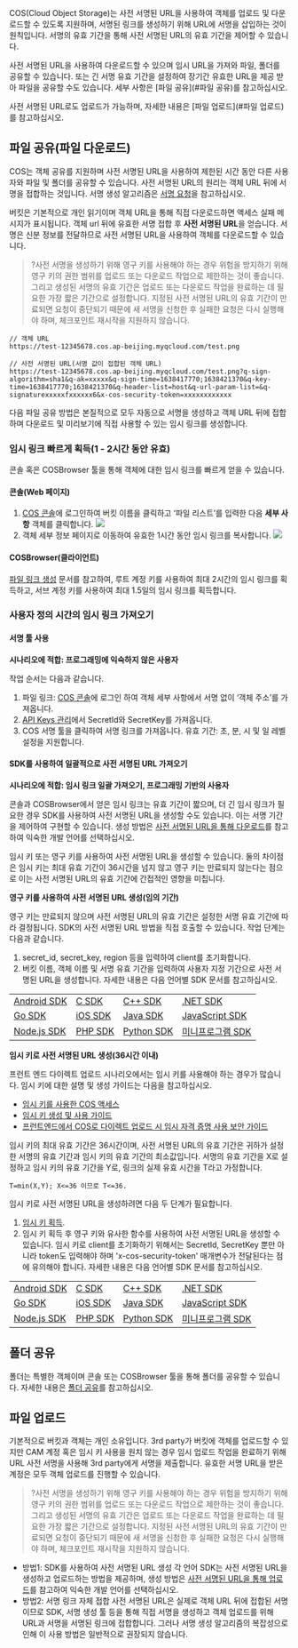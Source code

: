 COS(Cloud Object Storage)는 사전 서명된 URL을 사용하여 객체를 업로드 및 다운로드할 수 있도록 지원하며, 서명된 링크를 생성하기 위해 URL에 서명을 삽입하는 것이 원칙입니다. 서명의 유효 기간을 통해 사전 서명된 URL의 유효 기간을 제어할 수 있습니다.

사전 서명된 URL을 사용하여 다운로드할 수 있으며 임시 URL을 가져와 파일, 폴더를 공유할 수 있습니다. 또는 긴 서명 유효 기간을 설정하여 장기간 유효한 URL을 제공 받아 파일을 공유할 수도 있습니다. 세부 사항은 [파일 공유](#파일 공유)를 참고하십시오.

사전 서명된 URL로도 업로드가 가능하며, 자세한 내용은 [파일 업로드](#파일 업로드)를 참고하십시오.

<span id="파일 공유"></span>
## 파일 공유(파일 다운로드)

COS는 객체 공유를 지원하며 사전 서명된 URL을 사용하여 제한된 시간 동안 다른 사용자와 파일 및 폴더를 공유할 수 있습니다. 사전 서명된 URL의 원리는 객체 URL 뒤에 서명을 접합하는 것입니다. 서명 생성 알고리즘은 [서명 요청](https://intl.cloud.tencent.com/document/product/436/7778)을 참고하십시오.

버킷은 기본적으로 개인 읽기이며 객체 URL을 통해 직접 다운로드하면 액세스 실패 메시지가 표시됩니다. 객체 url 뒤에 유효한 서명 접합 후 **사전 서명된 URL**을 얻습니다. 서명은 신분 정보를 전달하므로 사전 서명된 URL을 사용하여 객체를 다운로드할 수 있습니다.

>?사전 서명을 생성하기 위해 영구 키를 사용해야 하는 경우 위험을 방지하기 위해 영구 키의 권한 범위를 업로드 또는 다운로드 작업으로 제한하는 것이 좋습니다. 그리고 생성된 서명의 유효 기간은 업로드 또는 다운로드 작업을 완료하는 데 필요한 가장 짧은 기간으로 설정합니다. 지정된 사전 서명된 URL의 유효 기간이 만료되면 요청이 중단되기 때문에 새 서명을 신청한 후 실패한 요청은 다시 실행해야 하며, 체크포인트 재시작을 지원하지 않습니다.

```
// 객체 URL
https://test-12345678.cos.ap-beijing.myqcloud.com/test.png

// 사전 서명된 URL(서명 값이 접합된 객체 URL)
https://test-12345678.cos.ap-beijing.myqcloud.com/test.png?q-sign-algorithm=sha1&q-ak=xxxxx&q-sign-time=1638417770;1638421370&q-key-time=1638417770;1638421370&q-header-list=host&q-url-param-list=&q-signaturexxxxxfxxxxxx6&x-cos-security-token=xxxxxxxxxxxx
```
다음 파일 공유 방법은 본질적으로 모두 자동으로 서명을 생성하고 객체 URL 뒤에 접합하며 다운로드 및 미리보기에 직접 사용할 수 있는 임시 링크를 생성합니다.


### 임시 링크 빠르게 획득(1 - 2시간 동안 유효)

콘솔 혹은 COSBrowser 툴을 통해 객체에 대한 임시 링크를 빠르게 얻을 수 있습니다.

#### 콘솔(Web 페이지)

1. [COS 콘솔](https://console.cloud.tencent.com/cos5)에 로그인하여 버킷 이름을 클릭하고 ‘파일 리스트’를 입력한 다음 **세부 사항** 객체를 클릭합니다.
![](https://qcloudimg.tencent-cloud.cn/raw/aff68724b740f962e39cf1167ac2cb5b.png)
2. 객체 세부 정보 페이지로 이동하여 유효한 1시간 동안 임시 링크를 복사합니다.
![](https://qcloudimg.tencent-cloud.cn/raw/6b6b17a56e82af5c5af9143338806fc3.png)

#### COSBrowser(클라이언트)

[파일 링크 생성](https://intl.cloud.tencent.com/document/product/436/32565) 문서를 참고하여, 루트 계정 키를 사용하여 최대 2시간의 임시 링크를 획득하고, 서브 계정 키를 사용하여 최대 1.5일의 임시 링크를 획득합니다.

### 사용자 정의 시간의 임시 링크 가져오기

#### 서명 툴 사용

**시나리오에 적합: 프로그래밍에 익숙하지 않은 사용자**

작업 순서는 다음과 같습니다.
1. 파일 링크: [COS 콘솔](https://console.cloud.tencent.com/cos5)에 로그인 하여 객체 세부 사항에서 서명 없이 ‘객체 주소’를 가져옵니다.
2. [API Keys 관리](https://console.cloud.tencent.com/cam/capi)에서 SecretId와 SecretKey를 가져옵니다.
3. COS 서명 툴을 클릭하여 서명 링크를 가져옵니다.
유효 기간: 초, 분, 시 및 일 레벨 설정을 지원합니다.


#### SDK를 사용하여 일괄적으로 사전 서명된 URL 가져오기

**시나리오에 적합: 임시 링크 일괄 가져오기, 프로그래밍 기반의 사용자**

콘솔과 COSBrowser에서 얻은 임시 링크는 유효 기간이 짧으며, 더 긴 임시 링크가 필요한 경우 SDK를 사용하여 사전 서명된 URL을 생성할 수도 있습니다. 이는 서명 기간을 제어하여 구현할 수 있습니다. 생성 방법은 [사전 서명된 URL을 통해 다운로드](https://intl.cloud.tencent.com/document/product/436/14116)를 참고하여 익숙한 개발 언어를 선택하십시오.

임시 키 또는 영구 키를 사용하여 사전 서명된 URL을 생성할 수 있습니다. 둘의 차이점은 임시 키는 최대 유효 기간이 36시간을 넘지 않고 영구 키는 만료되지 않는다는 점으로 이는 사전 서명된 URL의 유효 기간에 간접적인 영향을 미칩니다. 

**영구 키를 사용하여 사전 서명된 URL 생성(임의 기간)**

영구 키는 만료되지 않으며 사전 서명된 URL의 유효 기간은 설정한 서명 유효 기간에 따라 결정됩니다. SDK의 사전 서명된 URL 방법을 직접 호출할 수 있습니다. 작업 단계는 다음과 같습니다.
1. secret_id, secret_key, region 등을 입력하여 client를 초기화합니다.
2. 버킷 이름, 객체 이름 및 서명 유효 기간을 입력하여 사용자 지정 기간으로 사전 서명된 URL을 생성합니다. 자세한 내용은 다음 언어별 SDK 문서를 참고하십시오.
<table>
<tr>
<td><a href="https://intl.cloud.tencent.com/document/product/436/37680">Android SDK</a>
<td><a href="https://intl.cloud.tencent.com/document/product/436/31520">C SDK</td>
<td><a href="https://cloud.tencent.com/document/product/436/35163">C++ SDK</td>
<td><a href="https://cloud.tencent.com/document/product/436/32873">.NET SDK</a>
</tr>
<tr>
<td><a href="https://intl.cloud.tencent.com/document/product/436/31528">Go SDK</a>
<td><a href="https://intl.cloud.tencent.com/document/product/436/37690">iOS SDK</a>
<td><a href="https://intl.cloud.tencent.com/document/product/436/31536">Java SDK</a></td>
<td><a href="https://intl.cloud.tencent.com/document/product/436/31540">JavaScript SDK</a></td>
</tr>
<tr>
<td><a href="https://intl.cloud.tencent.com/document/product/436/32455">Node.js SDK</a></td>
<td><a href="https://intl.cloud.tencent.com/document/product/436/31544">PHP SDK</a></td>
<td><a href="https://intl.cloud.tencent.com/document/product/436/31548">Python SDK</a></td>
<td><a href="https://intl.cloud.tencent.com/document/product/436/31711">미니프로그램 SDK</a></td>
</tr>
</table>


**임시 키로 사전 서명된 URL 생성(36시간 이내)**

프런트 엔드 다이렉트 업로드 시나리오에서는 임시 키를 사용해야 하는 경우가 많습니다. 임시 키에 대한 설명 및 생성 가이드는 다음을 참고하십시오.
- [임시 키를 사용한 COS 액세스](https://intl.cloud.tencent.com/document/product/436/45242)
- [임시 키 생성 및 사용 가이드](https://intl.cloud.tencent.com/document/product/436/14048)
- [프런트엔드에서 COS로 다이렉트 업로드 시 임시 자격 증명 사용 보안 가이드](https://intl.cloud.tencent.com/document/product/436/35265)

임시 키의 최대 유효 기간은 36시간이며, 사전 서명된 URL의 유효 기간은 귀하가 설정한 서명의 유효 기간과 임시 키의 유효 기간의 최소값입니다. 서명의 유효 기간을 X로 설정하고 임시 키의 유효 기간을 Y로, 링크의 실제 유효 시간을 T라고 가정합니다.
```
T=min(X,Y); X<=36 이므로 T<=36.
```
임시 키로 사전 서명된 URL을 생성하려면 다음 두 단계가 필요합니다.
1. [임시 키 획득](https://intl.cloud.tencent.com/document/product/436/14048#.E8.8E.B7.E5.8F.96.E4.B8.B4.E6.97.B6.E5.AF.86.E9.92.A5).
2. 임시 키 획득 후 영구 키와 유사한 함수를 사용하여 사전 서명된 URL을 생성할 수 있습니다. 임시 키로 client를 초기화하기 위해서는 SecretId, SecretKey 뿐만 아니라 token도 입력해야 하며 'x-cos-security-token' 매개변수가 전달된다는 점에 유의해야 합니다. 자세한 내용은 다음 언어별 SDK 문서를 참고하십시오.
<table>
<tr>
<td><a href="https://intl.cloud.tencent.com/document/product/436/37680">Android SDK</a>
<td><a href="https://intl.cloud.tencent.com/document/product/436/31520">C SDK</td>
<td><a href="https://cloud.tencent.com/document/product/436/35163">C++ SDK</td>
<td><a href="https://cloud.tencent.com/document/product/436/32873">.NET SDK</a>
</tr>
<tr>
<td><a href="https://intl.cloud.tencent.com/document/product/436/31528">Go SDK</a>
<td><a href="https://intl.cloud.tencent.com/document/product/436/37690">iOS SDK</a>
<td><a href="https://intl.cloud.tencent.com/document/product/436/31536">Java SDK</a></td>
<td><a href="https://intl.cloud.tencent.com/document/product/436/31540">JavaScript SDK</a></td>
</tr>
<tr>
<td><a href="https://intl.cloud.tencent.com/document/product/436/32455">Node.js SDK</a></td>
<td><a href="https://intl.cloud.tencent.com/document/product/436/31544">PHP SDK</a></td>
<td><a href="https://intl.cloud.tencent.com/document/product/436/31548">Python SDK</a></td>
<td><a href="https://intl.cloud.tencent.com/document/product/436/31711">미니프로그램 SDK</a></td>
</tr>
</table>

<span id="파일 업로드"></span>
## 폴더 공유

폴더는 특별한 객체이며 콘솔 또는 COSBrowser 툴을 통해 폴더를 공유할 수 있습니다. 자세한 내용은 [폴더 공유](https://intl.cloud.tencent.com/document/product/436/42387)를 참고하십시오.

## 파일 업로드
기본적으로 버킷과 객체는 개인 소유입니다. 3rd party가 버킷에 객체를 업로드할 수 있지만 CAM 계정 혹은 임시 키 사용을 원치 않는 경우 임시 업로드 작업을 완료하기 위해 URL 사전 서명을 사용해 3rd party에게 서명을 제출합니다. 유효한 서명 URL을 받은 계정은 모두 객체 업로드를 진행할 수 있습니다.

>?사전 서명을 생성하기 위해 영구 키를 사용해야 하는 경우 위험을 방지하기 위해 영구 키의 권한 범위를 업로드 또는 다운로드 작업으로 제한하는 것이 좋습니다. 그리고 생성된 서명의 유효 기간은 업로드 또는 다운로드 작업을 완료하는 데 필요한 가장 짧은 기간으로 설정합니다. 지정된 사전 서명된 URL의 유효 기간이 만료되면 요청이 중단되기 때문에 새 서명을 신청한 후 실패한 요청은 다시 실행해야 하며, 체크포인트 재시작을 지원하지 않습니다.

- 방법1: SDK를 사용하여 사전 서명된 URL 생성
각 언어 SDK는 사전 서명된 URL을 생성하고 업로드하는 방법을 제공하며, 생성 방법은 [사전 서명된 URL을 통해 업로드](https://intl.cloud.tencent.com/document/product/436/14114)를 참고하여 익숙한 개발 언어를 선택하십시오.
- 방법2: 서명 링크 자체 접합
사전 서명된 URL은 실제로 객체 URL 뒤에 접합된 서명이므로 SDK, 서명 생성 툴 등을 통해 직접 서명을 생성하고 객체 업로드를 위해 URL과 서명을 서명된 링크에 접합합니다. 그러나 서명 생성 알고리즘의 복잡성으로 인해 이 사용 방법은 일반적으로 권장되지 않습니다.
